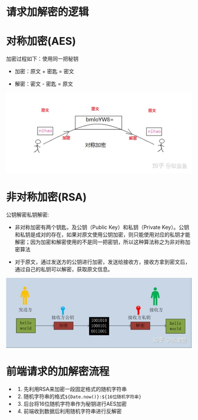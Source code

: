 # 请求加解密的逻辑

# 对称加密(AES)

加密过程如下：使用同一把秘钥

- 加密：原文 + 密匙 = 密文

- 解密：密文 - 密匙 = 原文

![对称加密](./imgs/对称加密.jpg)

# 非对称加密(RSA)

公钥解密私钥解密:

- 非对称加密有两个钥匙，及公钥（Public Key）和私钥（Private Key）。公钥和私钥是成对的存在，如果对原文使用公钥加密，则只能使用对应的私钥才能解密；因为加密和解密使用的不是同一把密钥，所以这种算法称之为非对称加密算法

- 对于原文，通过发送方的公钥进行加密，发送给接收方，接收方拿到密文后，通过自己的私钥可以解密，获取原文信息。

![非对称加密](./imgs/非对称加密.jpg)

# 前端请求的加解密流程

- 1. 先利用RSA来加密一段固定格式的随机字符串
- 2. 随机字符串的格式`${Date.now()}:${16位随机字符串}`
- 3. 后台将16位随机字符串作为秘钥进行AES加密
- 4. 前端收到数据后利用随机字符串进行反解密